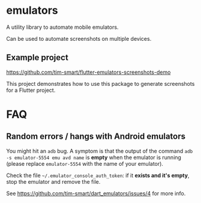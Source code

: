 # emulators

A utility library to automate mobile emulators.

Can be used to automate screenshots on multiple devices.

## Example project

https://github.com/tim-smart/flutter-emulators-screenshots-demo

This project demonstrates how to use this package to generate screenshots for a
Flutter project.

# FAQ

## Random errors / hangs with Android emulators

You might hit an `adb` bug. A symptom is that the output of the command `adb -s emulator-5554 emu avd name` is **empty** when the emulator is running (please replace `emulator-5554` with the name of your emulator).

Check the file `~/.emulator_console_auth_token`: if it **exists and it's empty**, stop the emulator and remove the file.

See https://github.com/tim-smart/dart_emulators/issues/4 for more info.
